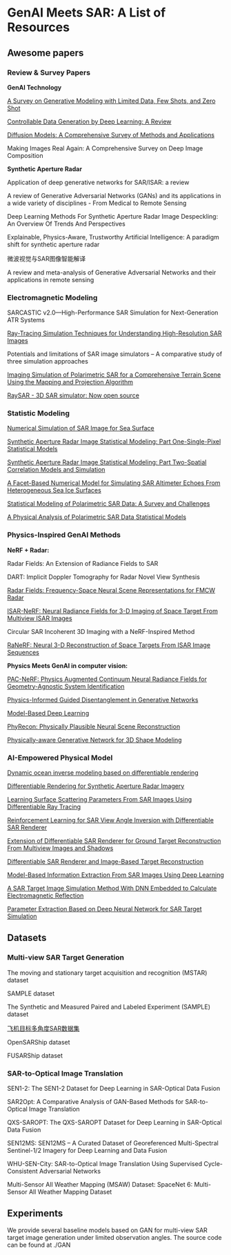 # GenAI Meets SAR: A List of Resources

## Awesome papers

### Review & Survey Papers

**GenAI Technology**

[A Survey on Generative Modeling with Limited Data, Few Shots, and Zero Shot](http://arxiv.org/abs/2307.14397)

[Controllable Data Generation by Deep Learning: A Review](https://arxiv.org/pdf/2207.09542)

[Diffusion Models: A Comprehensive Survey of Methods and Applications](https://arxiv.org/pdf/2209.00796)

Making Images Real Again: A Comprehensive Survey on Deep Image Composition

**Synthetic Aperture Radar**

Application of deep generative networks for SAR/ISAR: a review

A review of Generative Adversarial Networks (GANs) and its applications in a wide variety of disciplines - From Medical to Remote Sensing

Deep Learning Methods For Synthetic Aperture Radar Image Despeckling: An Overview Of Trends And Perspectives

Explainable, Physics-Aware, Trustworthy Artificial Intelligence: A paradigm shift for synthetic aperture radar

微波视觉与SAR图像智能解译

A review and meta-analysis of Generative Adversarial Networks and their applications in remote sensing

### Electromagnetic Modeling

SARCASTIC v2.0—High-Performance SAR Simulation for Next-Generation ATR Systems

[Ray-Tracing Simulation Techniques for Understanding High-Resolution SAR Images](http://ieeexplore.ieee.org/document/5238514/)

Potentials and limitations of SAR image simulators – A comparative study of three simulation approaches

[Imaging Simulation of Polarimetric SAR for a Comprehensive Terrain Scene Using the Mapping and Projection Algorithm](https://ieeexplore.ieee.org/document/1717717)

[RaySAR - 3D SAR simulator: Now open source](http://ieeexplore.ieee.org/document/7730757/)

### Statistic Modeling

[Numerical Simulation of SAR Image for Sea Surface](https://www.mdpi.com/2072-4292/14/3/439)

[Synthetic Aperture Radar Image Statistical Modeling: Part One-Single-Pixel Statistical Models](https://ieeexplore.ieee.org/document/9166719/)

[Synthetic Aperture Radar Image Statistical Modeling: Part Two-Spatial Correlation Models and Simulation](https://ieeexplore.ieee.org/document/9262904/)

[A Facet-Based Numerical Model for Simulating SAR Altimeter Echoes From Heterogeneous Sea Ice Surfaces](https://ieeexplore.ieee.org/document/8625441/)

[Statistical Modeling of Polarimetric SAR Data: A Survey and Challenges](http://www.mdpi.com/2072-4292/9/4/348)

[A Physical Analysis of Polarimetric SAR Data Statistical Models](http://ieeexplore.ieee.org/document/7377073/)

### Physics-Inspired GenAI Methods

**NeRF + Radar:**

Radar Fields: An Extension of Radiance Fields to SAR

DART: Implicit Doppler Tomography for Radar Novel View Synthesis

[Radar Fields: Frequency-Space Neural Scene Representations for FMCW Radar](https://dl.acm.org/doi/10.1145/3641519.3657510)

[ISAR-NeRF: Neural Radiance Fields for 3-D Imaging of Space Target From Multiview ISAR Images](https://ieeexplore.ieee.org/document/10423594/?arnumber=10423594)

Circular SAR Incoherent 3D Imaging with a NeRF-Inspired Method

[RaNeRF: Neural 3-D Reconstruction of Space Targets From ISAR Image Sequences](https://ieeexplore.ieee.org/document/10190736/?arnumber=10190736)

**Physics Meets GenAI in computer vision:**

[PAC-NeRF: Physics Augmented Continuum Neural Radiance Fields for Geometry-Agnostic System Identification](http://arxiv.org/abs/2303.05512)

[Physics-Informed Guided Disentanglement in Generative Networks](https://ieeexplore.ieee.org/document/10070869/)

[Model-Based Deep Learning](https://ieeexplore.ieee.org/document/10056957/)

[PhyRecon: Physically Plausible Neural Scene Reconstruction](http://arxiv.org/abs/2404.16666)

[Physically-aware Generative Network for 3D Shape Modeling](https://ieeexplore.ieee.org/document/9578796/)

### AI-Empowered Physical Model

[Dynamic ocean inverse modeling based on differentiable rendering](https://link.springer.com/10.1007/s41095-023-0338-4)

[Differentiable Rendering for Synthetic Aperture Radar Imagery](https://ieeexplore.ieee.org/document/10214298/)

[Learning Surface Scattering Parameters From SAR Images Using Differentiable Ray Tracing](http://arxiv.org/abs/2401.01175)

[Reinforcement Learning for SAR View Angle Inversion with Differentiable SAR Renderer](http://arxiv.org/abs/2401.01165)

[Extension of Differentiable SAR Renderer for Ground Target Reconstruction From Multiview Images and Shadows](https://ieeexplore.ieee.org/document/10266368/)

[Differentiable SAR Renderer and Image-Based Target Reconstruction](https://ieeexplore.ieee.org/document/9926979/)

[Model-Based Information Extraction From SAR Images Using Deep Learning](https://ieeexplore.ieee.org/document/9286839/)

[A SAR Target Image Simulation Method With DNN Embedded to Calculate Electromagnetic Reflection](https://ieeexplore.ieee.org/abstract/document/9345961)

[Parameter Extraction Based on Deep Neural Network for SAR Target Simulation](https://ieeexplore.ieee.org/document/8999587/)

## Datasets

### Multi-view SAR Target Generation

The moving and stationary target acquisition and recognition (MSTAR) dataset

SAMPLE dataset

The Synthetic and Measured Paired and Labeled Experiment (SAMPLE) dataset

[飞机目标多角度SAR数据集](https://radars.ac.cn/web/data/getData?newsColumnId=1c9a6287-4763-4f94-889e-156f50aca946)

OpenSARShip dataset

FUSARShip dataset

### SAR-to-Optical Image Translation

SEN1-2: The SEN1-2 Dataset for Deep Learning in SAR-Optical Data Fusion

SAR2Opt: A Comparative Analysis of GAN-Based Methods for SAR-to-Optical Image Translation

QXS-SAROPT: The QXS-SAROPT Dataset for Deep Learning in SAR-Optical Data Fusion

SEN12MS: SEN12MS – A Curated Dataset of Georeferenced Multi-Spectral Sentinel-1/2 Imagery for Deep Learning and Data Fusion

WHU-SEN-City: SAR-to-Optical Image Translation Using Supervised Cycle-Consistent Adversarial Networks

Multi-Sensor All Weather Mapping (MSAW) Dataset: SpaceNet 6: Multi-Sensor All Weather Mapping Dataset

## Experiments

We provide several baseline models based on GAN for multi-view SAR target image generation under limited observation angles. The source code can be found at ./GAN

